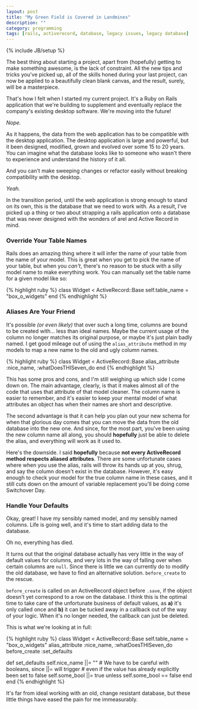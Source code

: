 ```yaml
---
layout: post
title: "My Green Field is Covered in Landmines"
description: ""
category: programming
tags: [rails, activerecord, database, legacy issues, legacy database]
---
```

{% include JB/setup %}

The best thing about starting a project, apart from (hopefully) getting to make something awesome, is the lack of constraint. All the new tips and tricks you've picked up, all of the skills honed during your last project, can now be applied to a beautifully clean blank canvas, and the result, surely, will be a masterpiece.

That's how I felt when I started my current project. It's a Ruby on Rails application that we're building to supplement and eventually replace the company's existing desktop software. We're moving into the future!

_Nope._

As it happens, the data from the web application has to be compatible with the desktop application. The desktop application is large and powerful, but it been designed, modified, grown and evolved over some 15 to 20 years. You can imagine what the database looks like to someone who wasn't there to experience and understand the history of it all.

And you can't make sweeping changes or refactor easily without breaking compatibility with the desktop.

_Yeah._

In the transition period, until the web application is strong enough to stand on its own, this is the database that we need to work with. As a result, I've picked up a thing or two about strapping a rails application onto a database that was never designed with the wonders of arel and Active Record in mind.

### Override Your Table Names

Rails does an amazing thing where it will infer the name of your table from the name of your model. This is great when you get to pick the name of your table, but when you _can't_, there's no reason to be stuck with a silly model name to make everything work. You can manually set the table name for a given model like so:

{% highlight ruby %}
class Widget < ActiveRecord::Base
  self.table_name = "box_o_widgets"
end
{% endhighlight %}

### Aliases Are Your Friend

It's possible _(or even likely)_ that over such a long time, columns are bound to be created with... less than ideal names. Maybe the current usage of the column no longer matches its original purpose, or maybe it's just plain badly named. I get good mileage out of using the `alias_attribute` method in my models to map a new name to the old and ugly column names.

{% highlight ruby %}
class Widget < ActiveRecord::Base
  alias_attribute :nice_name, :whatDoesTHISeven_do
end
{% endhighlight %}

This has some pros and cons, and I'm still weighing up which side I come down on. The main advantage, clearly, is that it makes almost all of the code that uses that attribute of that model cleaner. The column name is easier to remember, and it's easier to keep your mental model of what attributes an object has when their names are short and descriptive.

The second advantage is that it can help you plan out your new schema for when that glorious day comes that you can move the data from the old database into the new one. And since, for the most part, you've been using the new column name all along, you should **hopefully** just be able to delete the alias, and everything will work as it used to.

Here's the downside. I said **hopefully** because **not every ActiveRecord method respects aliased attributes**. There are some unfortunate cases where when you use the alias, rails will throw its hands up at you, shrug, and say the column doesn't exist in the database. However, it's easy enough to check your model for the true column name in these cases, and it still cuts down on the amount of variable replacement you'll be doing come Switchover Day.

### Handle Your Defaults

Okay, great! I have my sensibly named model, and my sensibly named columns. Life is going well, and it's time to start adding data to the database.

Oh no, everything has died.

It turns out that the original database actually has very little in the way of default values for columns, and very lots in the way of falling over when certain columns are `null`. Since there is little we can currently do to modify the old database, we have to find an alternative solution. `before_create` to the rescue.

`before_create` is called on an ActiveRecord object before `.save`, if the object doesn't yet correspond to a row on the database. I think this is the optimal time to take care of the unfortunate business of default values, as **a)** it's only called once and **b)** it can be tucked away in a callback out of the way of your logic. When it's no longer needed, the callback can just be deleted.

This is what we're looking at in full:

{% highlight ruby %}
class Widget < ActiveRecord::Base
  self.table_name = "box_o_widgets"
  alias_attribute :nice_name, :whatDoesTHISeven_do
  before_create :set_defaults

  def set_defaults
    self.nice_name ||= ""
    # We have to be careful with booleans, since ||= will trigger
    # even if the value has already explicitly been set to false
    self.some_bool ||= true unless self.some_bool == false
  end
end
{% endhighlight %}

It's far from ideal working with an old, change resistant database, but these little things have eased the pain for me immeasurably.
